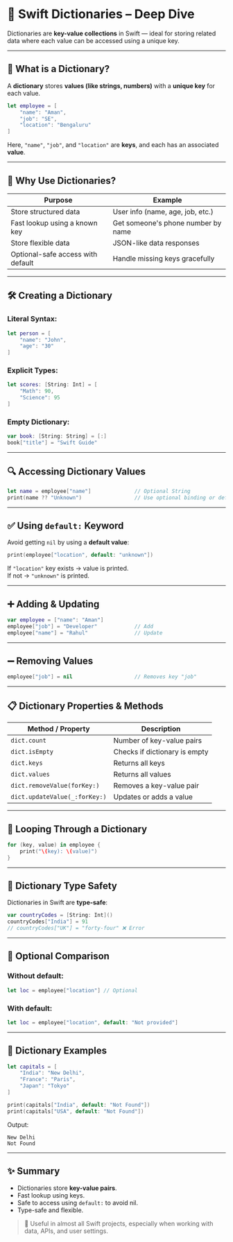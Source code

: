 # 📘 Swift Dictionaries – Deep Dive

Dictionaries are **key-value collections** in Swift — ideal for storing related data where each value can be accessed using a unique key.

---

## 🧠 What is a Dictionary?

A **dictionary** stores **values (like strings, numbers)** with a **unique key** for each value.

```swift
let employee = [
    "name": "Aman",
    "job": "SE",
    "location": "Bengaluru"
]
```

Here, `"name"`, `"job"`, and `"location"` are **keys**, and each has an associated **value**.

---

## 🎯 Why Use Dictionaries?

| Purpose                              | Example                               |
|--------------------------------------|----------------------------------------|
| Store structured data                | User info (name, age, job, etc.)       |
| Fast lookup using a known key        | Get someone's phone number by name     |
| Store flexible data                  | JSON-like data responses               |
| Optional-safe access with default    | Handle missing keys gracefully         |

---

## 🛠 Creating a Dictionary

### Literal Syntax:

```swift
let person = [
    "name": "John",
    "age": "30"
]
```

### Explicit Types:

```swift
let scores: [String: Int] = [
    "Math": 90,
    "Science": 95
]
```

### Empty Dictionary:

```swift
var book: [String: String] = [:]
book["title"] = "Swift Guide"
```

---

## 🔍 Accessing Dictionary Values

```swift
let name = employee["name"]              // Optional String
print(name ?? "Unknown")                 // Use optional binding or default
```

---

## ✅ Using `default:` Keyword

Avoid getting `nil` by using a **default value**:

```swift
print(employee["location", default: "unknown"])
```

If `"location"` key exists → value is printed.  
If not → `"unknown"` is printed.

---

## ➕ Adding & Updating

```swift
var employee = ["name": "Aman"]
employee["job"] = "Developer"            // Add
employee["name"] = "Rahul"               // Update
```

---

## ➖ Removing Values

```swift
employee["job"] = nil                    // Removes key "job"
```

---

## 📋 Dictionary Properties & Methods

| Method / Property           | Description                                 |
|-----------------------------|---------------------------------------------|
| `dict.count`                | Number of key-value pairs                   |
| `dict.isEmpty`              | Checks if dictionary is empty               |
| `dict.keys`                 | Returns all keys                           |
| `dict.values`               | Returns all values                         |
| `dict.removeValue(forKey:)` | Removes a key-value pair                    |
| `dict.updateValue(_:forKey:)` | Updates or adds a value                  |

---

## 🔁 Looping Through a Dictionary

```swift
for (key, value) in employee {
    print("\(key): \(value)")
}
```

---

## 🔐 Dictionary Type Safety

Dictionaries in Swift are **type-safe**:

```swift
var countryCodes = [String: Int]()
countryCodes["India"] = 91
// countryCodes["UK"] = "forty-four" ❌ Error
```

---

## 🧪 Optional Comparison

### Without default:
```swift
let loc = employee["location"] // Optional
```

### With default:
```swift
let loc = employee["location", default: "Not provided"]
```

---

## 🧯 Dictionary Examples

```swift
let capitals = [
    "India": "New Delhi",
    "France": "Paris",
    "Japan": "Tokyo"
]

print(capitals["India", default: "Not Found"])
print(capitals["USA", default: "Not Found"])
```

Output:
```
New Delhi
Not Found
```

---

## ✨ Summary

- Dictionaries store **key-value pairs**.
- Fast lookup using keys.
- Safe to access using `default:` to avoid nil.
- Type-safe and flexible.

> 🔗 Useful in almost all Swift projects, especially when working with data, APIs, and user settings.

